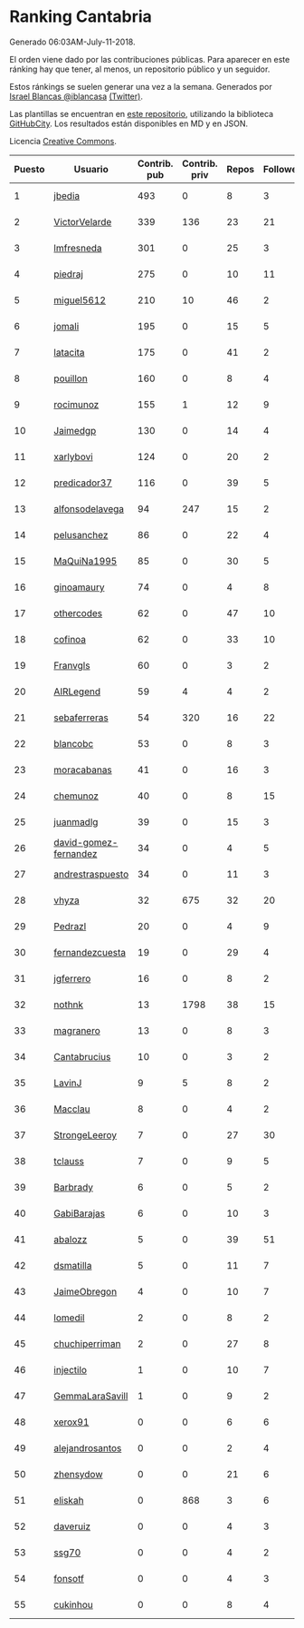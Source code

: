 # Ranking Cantabria

Generado 06:03AM-July-11-2018.

El orden viene dado por las contribuciones públicas. Para aparecer en este ránking hay que tener, al menos, un repositorio público y un seguidor.

Estos ránkings se suelen generar una vez a la semana. Generados por [Israel Blancas @iblancasa](https://github.com/iblancasa/) [(Twitter)](https://twitter.com/iblancasa).

Las plantillas se encuentran en [este repositorio](https://github.com/iblancasa/GH-Spanish-Ranking), utilizando la biblioteca [GitHubCity](https://github.com/iblancasa/GitHubCity). Los resultados están disponibles en MD y en JSON.

Licencia [Creative Commons](https://creativecommons.org/licenses/by/4.0/).

| Puesto   |  Usuario  | Contrib. pub | Contrib. priv |Repos| Followers | Desde |  Avatar  |
|----------|-----------|--------------|---------------|-----|-----------|-------|----------|
|1|[jbedia](https://github.com/jbedia)|493|0|8|3|2013-10-28|![jbedia]()|
|2|[VictorVelarde](https://github.com/VictorVelarde)|339|136|23|21|2010-10-28|![VictorVelarde]()|
|3|[lmfresneda](https://github.com/lmfresneda)|301|0|25|3|2015-06-20|![lmfresneda]()|
|4|[piedraj](https://github.com/piedraj)|275|0|10|11|2012-12-05|![piedraj]()|
|5|[miguel5612](https://github.com/miguel5612)|210|10|46|2|2016-03-29|![miguel5612]()|
|6|[jomali](https://github.com/jomali)|195|0|15|5|2012-02-01|![jomali]()|
|7|[latacita](https://github.com/latacita)|175|0|41|2|2013-05-03|![latacita]()|
|8|[pouillon](https://github.com/pouillon)|160|0|8|4|2013-09-16|![pouillon]()|
|9|[rocimunoz](https://github.com/rocimunoz)|155|1|12|9|2013-03-02|![rocimunoz]()|
|10|[Jaimedgp](https://github.com/Jaimedgp)|130|0|14|4|2015-10-02|![Jaimedgp]()|
|11|[xarlybovi](https://github.com/xarlybovi)|124|0|20|2|2015-10-28|![xarlybovi]()|
|12|[predicador37](https://github.com/predicador37)|116|0|39|5|2012-09-07|![predicador37]()|
|13|[alfonsodelavega](https://github.com/alfonsodelavega)|94|247|15|2|2014-02-06|![alfonsodelavega]()|
|14|[pelusanchez](https://github.com/pelusanchez)|86|0|22|4|2016-04-22|![pelusanchez]()|
|15|[MaQuiNa1995](https://github.com/MaQuiNa1995)|85|0|30|5|2015-12-14|![MaQuiNa1995]()|
|16|[ginoamaury](https://github.com/ginoamaury)|74|0|4|8|2016-09-06|![ginoamaury]()|
|17|[othercodes](https://github.com/othercodes)|62|0|47|10|2013-06-25|![othercodes]()|
|18|[cofinoa](https://github.com/cofinoa)|62|0|33|10|2013-07-26|![cofinoa]()|
|19|[Franvgls](https://github.com/Franvgls)|60|0|3|2|2013-07-31|![Franvgls]()|
|20|[AIRLegend](https://github.com/AIRLegend)|59|4|4|2|2014-11-10|![AIRLegend]()|
|21|[sebaferreras](https://github.com/sebaferreras)|54|320|16|22|2016-02-12|![sebaferreras]()|
|22|[blancobc](https://github.com/blancobc)|53|0|8|3|2013-12-24|![blancobc]()|
|23|[moracabanas](https://github.com/moracabanas)|41|0|16|3|2013-05-09|![moracabanas]()|
|24|[chemunoz](https://github.com/chemunoz)|40|0|8|15|2016-01-13|![chemunoz]()|
|25|[juanmadlg](https://github.com/juanmadlg)|39|0|15|3|2011-11-04|![juanmadlg]()|
|26|[david-gomez-fernandez](https://github.com/david-gomez-fernandez)|34|0|4|5|2012-03-23|![david-gomez-fernandez]()|
|27|[andrestraspuesto](https://github.com/andrestraspuesto)|34|0|11|3|2014-01-16|![andrestraspuesto]()|
|28|[vhyza](https://github.com/vhyza)|32|675|32|20|2010-05-04|![vhyza]()|
|29|[Pedrazl](https://github.com/Pedrazl)|20|0|4|9|2014-12-04|![Pedrazl]()|
|30|[fernandezcuesta](https://github.com/fernandezcuesta)|19|0|29|4|2014-04-16|![fernandezcuesta]()|
|31|[jgferrero](https://github.com/jgferrero)|16|0|8|2|2015-03-12|![jgferrero]()|
|32|[nothnk](https://github.com/nothnk)|13|1798|38|15|2009-09-05|![nothnk]()|
|33|[magranero](https://github.com/magranero)|13|0|8|3|2016-03-30|![magranero]()|
|34|[Cantabrucius](https://github.com/Cantabrucius)|10|0|3|2|2016-02-24|![Cantabrucius]()|
|35|[LavinJ](https://github.com/LavinJ)|9|5|8|2|2014-03-22|![LavinJ]()|
|36|[Macclau](https://github.com/Macclau)|8|0|4|2|2018-05-02|![Macclau]()|
|37|[StrongeLeeroy](https://github.com/StrongeLeeroy)|7|0|27|30|2011-06-03|![StrongeLeeroy]()|
|38|[tclauss](https://github.com/tclauss)|7|0|9|5|2013-02-11|![tclauss]()|
|39|[Barbrady](https://github.com/Barbrady)|6|0|5|2|2014-01-18|![Barbrady]()|
|40|[GabiBarajas](https://github.com/GabiBarajas)|6|0|10|3|2017-01-18|![GabiBarajas]()|
|41|[abalozz](https://github.com/abalozz)|5|0|39|51|2012-01-08|![abalozz]()|
|42|[dsmatilla](https://github.com/dsmatilla)|5|0|11|7|2011-02-14|![dsmatilla]()|
|43|[JaimeObregon](https://github.com/JaimeObregon)|4|0|10|7|2010-09-27|![JaimeObregon]()|
|44|[lomedil](https://github.com/lomedil)|2|0|8|2|2012-08-06|![lomedil]()|
|45|[chuchiperriman](https://github.com/chuchiperriman)|2|0|27|8|2008-11-25|![chuchiperriman]()|
|46|[injectilo](https://github.com/injectilo)|1|0|10|7|2014-09-01|![injectilo]()|
|47|[GemmaLaraSavill](https://github.com/GemmaLaraSavill)|1|0|9|2|2015-05-08|![GemmaLaraSavill]()|
|48|[xerox91](https://github.com/xerox91)|0|0|6|6|2011-04-19|![xerox91]()|
|49|[alejandrosantos](https://github.com/alejandrosantos)|0|0|2|4|2011-07-13|![alejandrosantos]()|
|50|[zhensydow](https://github.com/zhensydow)|0|0|21|6|2011-05-09|![zhensydow]()|
|51|[eliskah](https://github.com/eliskah)|0|868|3|6|2012-07-12|![eliskah]()|
|52|[daveruiz](https://github.com/daveruiz)|0|0|4|3|2012-08-16|![daveruiz]()|
|53|[ssg70](https://github.com/ssg70)|0|0|4|2|2015-11-04|![ssg70]()|
|54|[fonsotf](https://github.com/fonsotf)|0|0|4|3|2015-11-03|![fonsotf]()|
|55|[cukinhou](https://github.com/cukinhou)|0|0|8|4|2015-12-14|![cukinhou]()|
